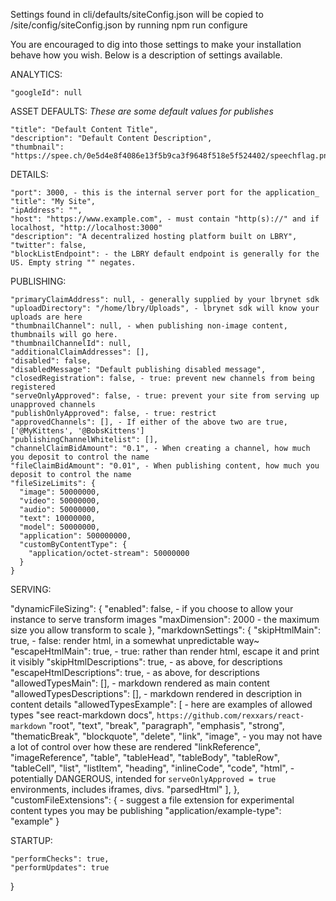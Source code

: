 Settings found in cli/defaults/siteConfig.json will be copied to /site/config/siteConfig.json by running npm run configure

You are encouraged to dig into those settings to make your installation behave how you wish. Below is a description of settings available.

ANALYTICS:

    "googleId": null

ASSET DEFAULTS: _These are some default values for publishes_

    "title": "Default Content Title",
    "description": "Default Content Description",
    "thumbnail": "https://spee.ch/0e5d4e8f4086e13f5b9ca3f9648f518e5f524402/speechflag.png"

DETAILS:

    "port": 3000, - this is the internal server port for the application_
    "title": "My Site",
    "ipAddress": "",
    "host": "https://www.example.com", - must contain "http(s)://" and if localhost, "http://localhost:3000"
    "description": "A decentralized hosting platform built on LBRY",
    "twitter": false,
    "blockListEndpoint": - the LBRY default endpoint is generally for the US. Empty string "" negates.

PUBLISHING:

    "primaryClaimAddress": null, - generally supplied by your lbrynet sdk
    "uploadDirectory": "/home/lbry/Uploads", - lbrynet sdk will know your uploads are here
    "thumbnailChannel": null, - when publishing non-image content, thumbnails will go here.
    "thumbnailChannelId": null,
    "additionalClaimAddresses": [],
    "disabled": false,
    "disabledMessage": "Default publishing disabled message",
    "closedRegistration": false, - true: prevent new channels from being registered
    "serveOnlyApproved": false, - true: prevent your site from serving up unapproved channels
    "publishOnlyApproved": false, - true: restrict
    "approvedChannels": [], - If either of the above two are true, ['@MyKittens', '@BobsKittens']
    "publishingChannelWhitelist": [],
    "channelClaimBidAmount": "0.1", - When creating a channel, how much you deposit to control the name
    "fileClaimBidAmount": "0.01", - When publishing content, how much you deposit to control the name
    "fileSizeLimits": {
      "image": 50000000,
      "video": 50000000,
      "audio": 50000000,
      "text": 10000000,
      "model": 50000000,
      "application": 500000000,
      "customByContentType": {
        "application/octet-stream": 50000000
      }
    }

SERVING:
  
 "dynamicFileSizing": {
"enabled": false, - if you choose to allow your instance to serve transform images
"maxDimension": 2000 - the maximum size you allow transform to scale
},
"markdownSettings": {
"skipHtmlMain": true, - false: render html, in a somewhat unpredictable way~
"escapeHtmlMain": true, - true: rather than render html, escape it and print it visibly
"skipHtmlDescriptions": true, - as above, for descriptions
"escapeHtmlDescriptions": true, - as above, for descriptions
"allowedTypesMain": [], - markdown rendered as main content
"allowedTypesDescriptions": [], - markdown rendered in description in content details
"allowedTypesExample": [ - here are examples of allowed types
"see react-markdown docs", `https://github.com/rexxars/react-markdown`
"root",
"text",
"break",
"paragraph",
"emphasis",
"strong",
"thematicBreak",
"blockquote",
"delete",
"link",
"image", - you may not have a lot of control over how these are rendered
"linkReference",
"imageReference",
"table",
"tableHead",
"tableBody",
"tableRow",
"tableCell",
"list",
"listItem",
"heading",
"inlineCode",
"code",
"html", - potentially DANGEROUS, intended for `serveOnlyApproved = true` environments, includes iframes, divs.
"parsedHtml"
],
},
"customFileExtensions": { - suggest a file extension for experimental content types you may be publishing
"application/example-type": "example"
}

STARTUP:

    "performChecks": true,
    "performUpdates": true

}
